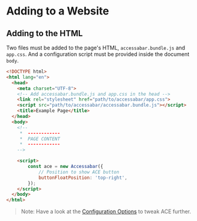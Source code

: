 # Adding to a Website
## Adding to the HTML
Two files must be added to the page's HTML, `accessabar.bundle.js` and `app.css`. And a configuration script must be provided inside the document `body`.

```html
<!DOCTYPE html>
<html lang="en">
  <head>
  	<meta charset="UTF-8">
  	<!-- Add accessabar.bundle.js and app.css in the head -->
  	<link rel="stylesheet" href="path/to/accessabar/app.css">
  	<script src="path/to/accessabar/accessabar.bundle.js"></script>
  	<title>Example Page</title>
  </head>
  <body>
  	<!--
  	 *  ------------
  	 *  PAGE CONTENT
  	 *  ------------
  	-->

    <script>
        const ace = new Accessabar({
            // Position to show ACE button
            buttonFloatPosition: 'top-right',
        });
    </script>
  </body>
</html>
```

> Note: Have a look at the [Configuration Options](config.md) to tweak ACE further.


